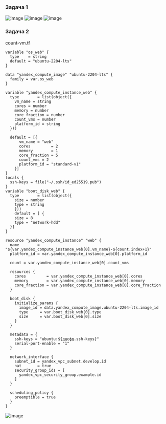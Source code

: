 ### Задача 1
![image](https://github.com/user-attachments/assets/b6acd022-cd8a-4834-a5bd-232de009f9a5)
![image](https://github.com/user-attachments/assets/e862bf33-7ebb-4d15-bc11-82f88a66b388)
![image](https://github.com/user-attachments/assets/812e384d-9849-4333-bb12-c9f89d60ed2c)

### Задача 2

count-vm.tf
```
variable "os_web" {
  type    = string
  default = "ubuntu-2204-lts"
}

data "yandex_compute_image" "ubuntu-2204-lts" {
  family = var.os_web
}

variable "yandex_compute_instance_web" {
  type        = list(object({
    vm_name = string
    cores = number
    memory = number
    core_fraction = number
    count_vms = number
    platform_id = string
  }))

  default = [{
      vm_name = "web"
      cores         = 2
      memory        = 1
      core_fraction = 5
      count_vms = 2
      platform_id = "standard-v1"
    }]
}
locals {
  ssh-keys = file("~/.ssh/id_ed25519.pub")
}
variable "boot_disk_web" {
  type        = list(object({
    size = number
    type = string
    }))
    default = [ {
    size = 8
    type = "network-hdd"
  }]
}

resource "yandex_compute_instance" "web" {
  name        = "${var.yandex_compute_instance_web[0].vm_name}-${count.index+1}"
  platform_id = var.yandex_compute_instance_web[0].platform_id

  count = var.yandex_compute_instance_web[0].count_vms

  resources {
    cores         = var.yandex_compute_instance_web[0].cores
    memory        = var.yandex_compute_instance_web[0].memory
    core_fraction = var.yandex_compute_instance_web[0].core_fraction
  }

  boot_disk {
    initialize_params {
      image_id = data.yandex_compute_image.ubuntu-2204-lts.image_id
      type     = var.boot_disk_web[0].type
      size     = var.boot_disk_web[0].size
    }
  }

  metadata = {
    ssh-keys = "ubuntu:${дщсфд.ssh-keys}"
    serial-port-enable = "1"
  }

  network_interface {
    subnet_id = yandex_vpc_subnet.develop.id
    nat       = true
    security_group_ids = [
      yandex_vpc_security_group.example.id
    ]
  }

  scheduling_policy {
    preemptible = true
  }
}
```
![image](https://github.com/user-attachments/assets/0aca5e1f-941d-48e3-b768-4afe8aae1bf4)







